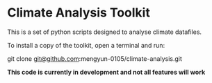 # Climate Analysis Toolkit

This is a set of python scripts designed to analyse climate datafiles.

To install a copy of the toolkit, open a terminal and run:

git clone git@github.com:mengyun-0105/climate-analysis.git


**This code is currently in development and not all features will work**
